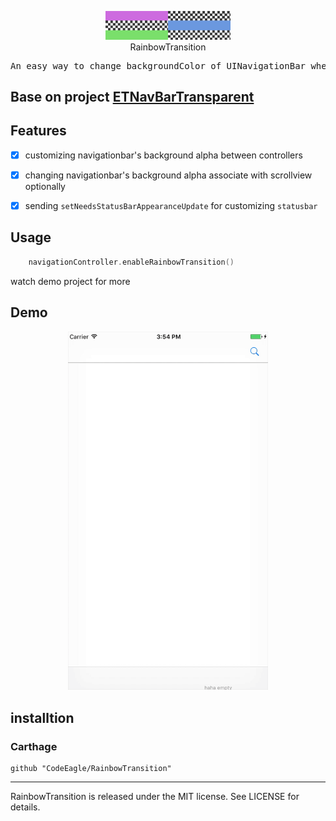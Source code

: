 

<p align="center">
<img src="./RainbowT.png" width=200/>
<br>
RainbowTransition
<br>
<pre align="center">An easy way to change backgroundColor of UINavigationBar when Push & Pop, or scrolling a scrollview</pre>
</p>

Base on project [ETNavBarTransparent](https://github.com/EnderTan/ETNavBarTransparent)
---


Features
---
- [x] customizing navigationbar's background alpha  between controllers
- [x] changing navigationbar's background alpha associate with scrollview optionally
- [x] sending `setNeedsStatusBarAppearanceUpdate` for customizing `statusbar`


Usage
---
```swift
    navigationController.enableRainbowTransition()
```
watch demo project for more


Demo
---
<p align="center">
<img src="./demo.gif" width=320/>
</p>

installtion
---
### Carthage
```
github "CodeEagle/RainbowTransition"
```
---

RainbowTransition is released under the MIT license. See LICENSE for details.
